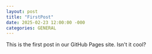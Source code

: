 ```yaml
---
layout: post
title: "FirstPost"
date: 2025-02-23 12:00:00 -000
categories: GENERAL
---
```


This is the first post in our GitHub Pages site. Isn't it cool?
